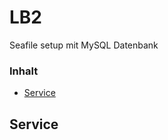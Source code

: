 # LB2 <!-- omit in toc -->
Seafile setup mit MySQL Datenbank

### Inhalt <!-- omit in toc -->
- [Service](#service)

## Service
